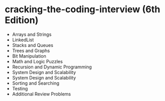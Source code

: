 # cracking-the-coding-interview (6th Edition)

- Arrays and Strings
- LinkedList
- Stacks and Queues
- Trees and Graphs
- Bit Manipulation
- Math and Logic Puzzles
- Recursion and Dynamic Programming
- System Design and Scalability
- System Design and Scalability
- Sorting and Searching
- Testing
- Additional Review Problems